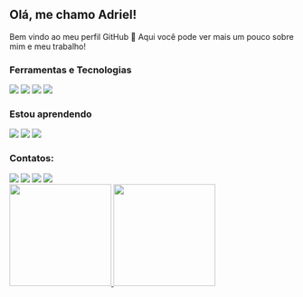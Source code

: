 ## Olá, me chamo Adriel! 
Bem vindo ao meu perfil GitHub 👋
Aqui você pode ver mais um pouco sobre mim e meu trabalho!


### Ferramentas e Tecnologias
<img src="https://icongr.am/devicon/html5-original.svg?size=30&color=currentColor"/> <img src="https://icongr.am/devicon/css3-original.svg?size=30&color=currentColor"/> <img src="https://icongr.am/devicon/javascript-original.svg?size=30&color=currentColor"/> <img src="https://icongr.am/devicon/nodejs-original.svg?size=30&color=currentColor"/>
          
### Estou aprendendo
<img src="https://icongr.am/devicon/python-original.svg?size=30&color=currentColor"/> <img src="https://icongr.am/devicon/android-original.svg?size=30&color=currentColor"/> <img src="https://icongr.am/simple/figma.svg?size=30&color=currentColor&colored=false"/>

### Contatos:

<div>
<a href="https://www.youtube.com/zinnoberanjos" target="_blank"><img src="https://img.shields.io/badge/YouTube-FF0000?style=for-the-badge&logo=youtube&logoColor=white" target="_blank"></a>
<a href="https://www.google.com/url?sa=t&source=web&rct=j&url=https://www.instagram.com/zinnoberanjos/&ved=2ahUKEwi1962F_bz5AhWHgpUCHe2gBL8QFnoECAgQAQ&usg=AOvVaw18n2sh43l4lKIKXxh2aUI0" target="_blank"><img src="https://img.shields.io/badge/-Instagram-%23E4405F?style=for-the-badge&logo=instagram&logoColor=white" target="_blank"></a>
<a href="https://www.twitch.tv/zinnoberanjos" target="_blank"><img src="https://img.shields.io/badge/Twitch-9146FF?style=for-the-badge&logo=twitch&logoColor=white" target="_blank"></a>
<a href = "mailto:zinnoberanjos@gmail.com"><img src="https://img.shields.io/badge/Gmail-D14836?style=for-the-badge&logo=gmail&logoColor=white" target="_blank"></a>
</div>
<div>
<a href="https://github.com/zinnoberanjos">
<img height="180em" src="https://github-readme-stats.vercel.app/api/top-langs/?username=zinnoberanjos&layout=compact&langs_count=7&theme=dracula"/>
<img height="180em" src="https://github-readme-stats.vercel.app/api?username=zinnoberanjos&show_icons=true&theme=dracula&include_all_commits=true&count_private=true"/>
</div>
